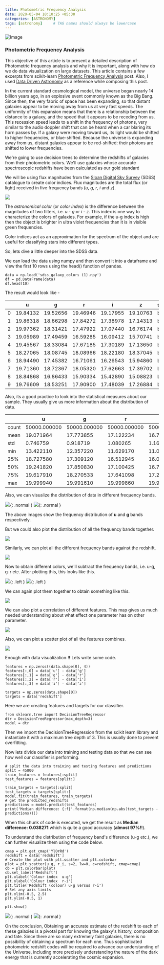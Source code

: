 ```yaml
---
title: Photometric Frequency Analysis
date: 2020-05-04 10:10:25 +05:30
categories: [ASTRONOMY]
tags: [astronomy]     # TAG names should always be lowercase
---
```



![Image](/assets/img/photometric/main.png)


### Photometric Frequency Analysis

This objective of this article is to present a detailed description of Photometric frequency analysis and why it is important, along with how do we do data visualization on large datasets. This article contains a few excerpts from scikit-learn [Photometric Frequency Analysis](http://ogrisel.github.io/scikit-learn.org/sklearn-tutorial/tutorial/astronomy/regression.html) post. Also, I used [Data Driven Astronomy](https://www.coursera.org/learn/data-driven-astronomy) as a reference while composing this post.

In the current standard cosmological model, the universe began nearly 14 billion years ago, in an explosive event commonly known as the Big Bang. Since then, the very fabric of space has been expanding, so that distant galaxies appear to be moving away from us at very fast speeds. The uniformity of this expansion means that there is a relationship between the distance to a galaxy, and the speed that it appears to be receding from us. This recession speed leads to a shift in the frequency of photons, very similar to the audio doppler shift that can be heard when a car blaring its horn passes by. If a galaxy were moving toward us, its light would be shifted to higher frequencies, or blue-shifted. Because the universe is expanding away from us, distant galaxies appear to be red-shifted: their photons are shifted to lower frequencies. 


We're going to use decision trees to determine the redshifts of galaxies from their photometric colors. We'll use galaxies whose accurate spectroscopic redshifts have been calculated as our gold standard

We will be using flux magnitudes from the [Sloan Digital Sky Survey](http://www.sdss.org/) (SDSS) catalogue to create color indices. Flux magnitudes are the total flux (or light) received in five frequency bands (*u*, *g*, *r*, *i* and *z*).

![](/assets/img/photometric/sdss_filters.png)

The *astronomical color* (or *color index*) is the difference between the magnitudes of two filters, i.e. *u - g* or *i - z*. This index is one way to characterize the colors of galaxies. For example, if the u-g index is high then the object is brighter in ultra violet frequencies than it is in visible green frequencies.

Color indices act as an approximation for the spectrum of the object and are useful for classifying stars into different types.

So, lets dive a little deeper into the SDSS data.

We can load the data using numpy and then convert it into a dataframe and view the first 10 rows using the head() function of pandas.

```
data = np.load('sdss_galaxy_colors (1).npy')
df = pd.DataFrame(data)
df.head(10)
```

The result would look like -

|      | u        | g        | r        | i        | z        | spec_class | redshift | redshift_err |
| ---- | -------- | -------- | -------- | -------- | -------- | ---------- | -------- | ------------ |
| 0    | 19.84132 | 19.52656 | 19.46946 | 19.17955 | 19.10763 | b'QSO'     | 0.539301 | 0.000065     |
| 1    | 19.86318 | 18.66298 | 17.84272 | 17.38978 | 17.14313 | b'GALAXY'  | 0.164570 | 0.000012     |
| 2    | 19.97362 | 18.31421 | 17.47922 | 17.07440 | 16.76174 | b'GALAXY'  | 0.041900 | 0.000022     |
| 3    | 19.05989 | 17.49459 | 16.59285 | 16.09412 | 15.70741 | b'GALAXY'  | 0.044277 | 0.000011     |
| 4    | 19.45567 | 18.33084 | 17.67185 | 17.30189 | 17.13650 | b'GALAXY'  | 0.041644 | 0.000018     |
| 5    | 18.27065 | 18.08745 | 18.08966 | 18.22180 | 18.37045 | b'QSO'     | 0.396530 | 0.056599     |
| 6    | 18.94490 | 17.45382 | 16.71061 | 16.26543 | 15.94860 | b'GALAXY'  | 0.073319 | 0.000010     |
| 7    | 19.71360 | 18.72367 | 18.05320 | 17.62663 | 17.39702 | b'GALAXY'  | 0.116479 | 0.000008     |
| 8    | 18.84868 | 16.86433 | 15.90334 | 15.42890 | 15.08823 | b'GALAXY'  | 0.057814 | 0.000016     |
| 9    | 19.76609 | 18.53251 | 17.90900 | 17.48039 | 17.26884 | b'GALAXY'  | 0.081053 | 0.000007     |

Also, its a good practice to look into the statistical measures about our sample. They usually give us more information about the distribution of data.

|       | u            | g            | r            | i            | z            | redshift     | redshift_err |
| ----- | ------------ | ------------ | ------------ | ------------ | ------------ | ------------ | ------------ |
| count | 50000.000000 | 50000.000000 | 50000.000000 | 50000.000000 | 50000.000000 | 50000.000000 | 50000.000000 |
| mean  | 19.071964    | 17.773855    | 17.122234    | 16.775569    | 16.538774    | 0.290326     | 0.000120     |
| std   | 0.746759     | 0.918719     | 1.080265     | 1.161571     | 1.242212     | 0.539877     | 0.004079     |
| min   | 13.422110    | 12.357220    | 11.629170    | 11.051390    | 10.616260    | -0.000513    | 0.000000     |
| 25%   | 18.727580    | 17.309120    | 16.512945    | 16.098915    | 15.785885    | 0.064022     | 0.000010     |
| 50%   | 19.241820    | 17.850830    | 17.100425    | 16.708060    | 16.438700    | 0.093929     | 0.000016     |
| 75%   | 19.617910    | 18.270533    | 17.641098    | 17.292275    | 17.098535    | 0.142451     | 0.000025     |
| max   | 19.999940    | 19.991610    | 19.999860    | 19.996950    | 19.984700    | 6.701415     | 0.449662     |

Also, we can visualize the distribution of data in different frequency bands. 

![](/assets/img/photometric/sdss_u_band.png){: .normal }
![](/assets/img/photometric/sdss_g_band.png){: .normal }


The above images show the frequency distribution of **u** and **g** bands respectively.

But we could also plot the distribution of all the frequency bands together.

![](/assets/img/photometric/sdss_together.png)

Similarly, we can plot all the different frequency bands against the redshift.

![](/assets/img/photometric/sdss_together_redshift.png)

Now to obtain different colors, we'll subtract the frequency bands, i.e. u-g, g-r etc.
After plotting this, this looks like this.

![](/assets/img/photometric/sdss_u-g.png){: .left }
![](/assets/img/photometric/sdss_g-r.png){: .left }


We can again plot them together to obtain something like this.

![](/assets/img/photometric/sdss_difference_together.png)

We can also plot a correlation of different features. This map gives us much needed understanding about what effect one parameter has on other parameter.

![](/assets/img/photometric/corellation.png)

Also, we can plot a scatter plot of all the features combines.

![](/assets/img/photometric/scatter_together.png)

Enough with data visualization **!!** Lets write some code.

```
features = np.zeros((data.shape[0], 4))
features[:,0] = data['u'] - data['g']
features[:,1] = data['g'] - data['r']
features[:,2] = data['r'] - data['i']
features[:,3] = data['i'] - data['z']
  
targets = np.zeros(data.shape[0])
targets = data['redshift']
```

Here we are creating features and targets for our classifier.

```
from sklearn.tree import DecisionTreeRegressor
dtr = DecisionTreeRegressor(max_depth=3)
model = dtr
```

Then we import the DecisionTreeRegression from the scikit learn library and instantiate it with a maximum tree depth of 3. This is usually done to prevent overfitting.

Now lets divide our data into training and testing data so that we can see how well our classifier is performing.

```
# split the data into training and testing features and predictions
split = 45000
train_features = features[:split]
test_features = features[split:]
  
train_targets = targets[:split]
test_targets = targets[split:]
model.fit(train_features, train_targets)
# get the predicted_redshifts
predictions = model.predict(test_features)
print('Median difference: {:f}'.format(np.median(np.abs(test_targets - predictions))))
```

When this chunk of code is executed, we get the result as **Median difference: 0.038271** which is quite a good accuracy (**almost 97%!!**).

To understand the distribution of frequency band's difference (u-g etc.), we can further visualize them using the code below.

```
cmap = plt.get_cmap('YlOrRd')
redshift = data['redshift']
# Create the plot with plt.scatter and plt.colorbar
plot = plt.scatter(u_g, r_i, s=2, lw=0, c=redshift, cmap=cmap)
cb = plt.colorbar(plot)
cb.set_label('Redshift')
plt.xlabel('Colour index  u-g')
plt.ylabel('Colour index  r-i')
plt.title('Redshift (colour) u-g versus r-i')
# Set any axis limits
plt.xlim(-0.5, 2.5)
plt.ylim(-0.5, 1)
    
plt.show()
```

![](/assets/img/photometric/final_result1.png){: .normal }
![](/assets/img/photometric/final_result2.png){: .normal }



On the conclusion, Obtaining an accurate estimate of the redshift to each of these galaxies is a pivotal part for knowing the galaxy's history, composition and fate. Since there are so many extremely faint galaxies, there is no possibility of obtaining a spectrum for each one. Thus sophisticated photometric redshift codes will be required to advance our understanding of the Universe, including more precisely understanding the nature of the dark energy that is currently accelerating the cosmic expansion.

